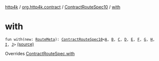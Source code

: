 [http4k](../../index.md) / [org.http4k.contract](../index.md) / [ContractRouteSpec10](index.md) / [with](./with.md)

# with

`fun with(new: `[`RouteMeta`](../-route-meta/index.md)`): `[`ContractRouteSpec10`](index.md)`<`[`A`](index.md#A)`, `[`B`](index.md#B)`, `[`C`](index.md#C)`, `[`D`](index.md#D)`, `[`E`](index.md#E)`, `[`F`](index.md#F)`, `[`G`](index.md#G)`, `[`H`](index.md#H)`, `[`I`](index.md#I)`, `[`J`](index.md#J)`>` [(source)](https://github.com/http4k/http4k/blob/master/http4k-contract/src/main/kotlin/org/http4k/contract/routeSpec.kt#L130)

Overrides [ContractRouteSpec.with](../-contract-route-spec/with.md)

